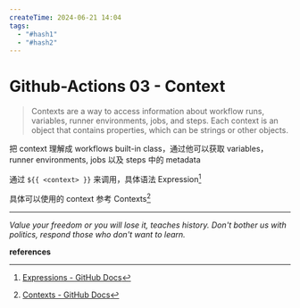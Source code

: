 ```yaml
---
createTime: 2024-06-21 14:04
tags:
  - "#hash1"
  - "#hash2"
---
```


# Github-Actions 03 - Context

> Contexts are a way to access information about workflow runs, variables, runner environments, jobs, and steps. Each context is an object that contains properties, which can be strings or other objects.

把 context 理解成 workflows built-in class，通过他可以获取 variables，runner environments, jobs 以及 steps 中的 metadata

通过 `${{ <context> }}` 来调用，具体语法 Expression[^1]

具体可以使用的 context 参考 Contexts[^2]

---
*Value your freedom or you will lose it, teaches history. Don't bother us with politics, respond those who don't want to learn.*

**references**

[^1]:[Expressions - GitHub Docs](https://docs.github.com/en/actions/learn-github-actions/expressions)
[^2]:[Contexts - GitHub Docs](https://docs.github.com/en/actions/learn-github-actions/contexts)


